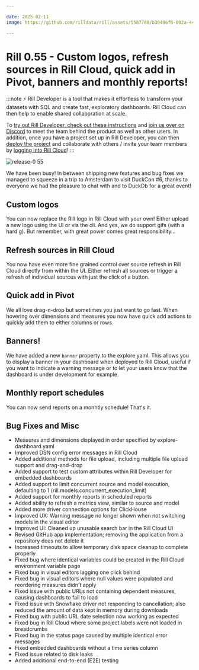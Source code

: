 ```yaml
---

date: 2025-02-11
image: https://github.com/rilldata/rill/assets/5587788/b30486f6-002a-445d-8a1b-955b6ec0066d

---
```


# Rill 0.55 - Custom logos, refresh sources in Rill Cloud, quick add in Pivot, banners and monthly reports!

:::note
⚡ Rill Developer is a tool that makes it effortless to transform your datasets with SQL and create fast, exploratory dashboards. Rill Cloud can then help to enable shared collaboration at scale.

To [try out Rill Developer, check out these instructions](/home/install) and [join us over on Discord](https://bit.ly/3bbcSl9) to meet the team behind the product as well as other users. In addition, once you have a project set up in Rill Developer, you can then [deploy the project](/deploy/deploy-dashboard) and collaborate with others / invite your team members by [logging into Rill Cloud](https://ui.rilldata.com)!
:::

![release-0 55](<https://cdn.rilldata.com/docs/release-notes/release055.gif>)

We have been busy! In between shipping new features and bug fixes we managed to squeeze in a trip to Amsterdam to visit DuckCon #6, thanks to everyone we had the pleasure to chat with and to DuckDb for a great event!

## Custom logos
You can now replace the Rill logo in Rill Cloud with your own! Either upload a new logo using the UI or via the cli.
And yes, we do support gifs (with a hard g). But remember, with great power comes great responsibility...

## Refresh sources in Rill Cloud
You now have even more fine grained control over source refresh in Rill Cloud directly from within the UI. Either refresh all sources or trigger a refresh of individual sources with just the click of a button.

## Quick add in Pivot
We all love drag-n-drop but sometimes you just want to go fast. When hovering over dimensions and measures you now have quick add actions to quickly add them to either columns or rows.

## Banners!
We have added a new `banner` property to the explore yaml. This allows you to display a banner in your dashboard when deployed to Rill Cloud, useful if you want to indicate a warning message or to let your users know that the dashboard is under development for example.

## Monthly report schedules
You can now send reports on a monhtly schedule! That's it.

## Bug Fixes and Misc
- Measures and dimensions displayed in order specified by explore-dashboard.yaml
- Improved DSN config error messages in Rill Cloud
- Added additional methods for file upload, including multiple file upload support and drag-and-drop
- Added support to test custom attributes within Rill Developer for embedded dashboards
- Added support to limit concurrent source and model execution, defaulting to 1 (rill.models.concurrent_execution_limit)
- Added support for monthly reports in scheduled reports
- Added ability to refresh a metrics view, similar to source and model
- Added more driver connection options for ClickHouse
- Improved UX: Warning message no longer shown when not switching models in the visual editor
- Improved UI: Cleaned up unusable search bar in the Rill Cloud UI
- Revised GitHub app implementation; removing the application from a repository does not delete it
- Increased timeouts to allow temporary disk space cleanup to complete properly
- Fixed bug where identical variables could be created in the Rill Cloud environment variable page
- Fixed bug in visual editors lagging one click behind
- Fixed bug in visual editors where null values were populated and reordering measures didn't apply
- Fixed issue with public URLs not containing dependent measures, causing dashboards to fail to load
- Fixed issue with Snowflake driver not responding to cancellation; also reduced the amount of data kept in memory during downloads
- Fixed bug with public URL date selection now working as expected
- Fixed bug in Rill Cloud where some project labels were not loaded in breadcrumbs
- Fixed bug in the status page caused by multiple identical error messages
- Fixed embedded dashboards without a time series column
- Fixed issue related to disk leaks
- Added additional end-to-end (E2E) testing